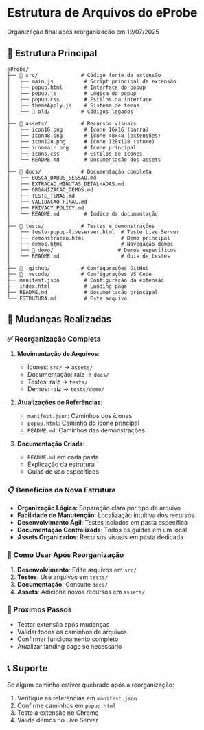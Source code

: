 # Estrutura de Arquivos do eProbe

Organização final após reorganização em 12/07/2025

## 📁 Estrutura Principal

```
eProbe/
├── 📁 src/              # Código fonte da extensão
│   ├── main.js          # Script principal da extensão
│   ├── popup.html       # Interface do popup
│   ├── popup.js         # Lógica do popup
│   ├── popup.css        # Estilos da interface
│   ├── themeApply.js    # Sistema de temas
│   └── 📁 old/          # Códigos legados
│
├── 📁 assets/           # Recursos visuais
│   ├── icon16.png       # Ícone 16x16 (barra)
│   ├── icon48.png       # Ícone 48x48 (extensões)
│   ├── icon128.png      # Ícone 128x128 (store)
│   ├── iconmain.png     # Ícone principal
│   ├── icons.css        # Estilos de ícones
│   └── README.md        # Documentação dos assets
│
├── 📁 docs/             # Documentação completa
│   ├── BUSCA_DADOS_SESSAO.md
│   ├── EXTRACAO_MINUTAS_DETALHADAS.md
│   ├── ORGANIZACAO_DEMOS.md
│   ├── TESTE_TEMAS.md
│   ├── VALIDACAO_FINAL.md
│   ├── PRIVACY_POLICY.md
│   └── README.md        # Índice da documentação
│
├── 📁 tests/            # Testes e demonstrações
│   ├── teste-popup-liveserver.html  # Teste Live Server
│   ├── demonstracao.html            # Demo principal
│   ├── demos.html                   # Navegação demos
│   ├── 📁 demo/                     # Demos específicos
│   └── README.md                    # Guia de testes
│
├── 📁 .github/          # Configurações GitHub
├── 📁 .vscode/          # Configurações VS Code
├── manifest.json        # Configuração da extensão
├── index.html           # Landing page
├── README.md            # Documentação principal
└── ESTRUTURA.md         # Este arquivo
```

## 🔄 Mudanças Realizadas

### ✅ Reorganização Completa

1. **Movimentação de Arquivos**:

    - Ícones: `src/` → `assets/`
    - Documentação: raiz → `docs/`
    - Testes: raiz → `tests/`
    - Demos: raiz → `tests/demo/`

2. **Atualizações de Referências**:

    - `manifest.json`: Caminhos dos ícones
    - `popup.html`: Caminho do ícone principal
    - `README.md`: Caminhos das demonstrações

3. **Documentação Criada**:
    - `README.md` em cada pasta
    - Explicação da estrutura
    - Guias de uso específicos

### 📋 Benefícios da Nova Estrutura

-   **Organização Lógica**: Separação clara por tipo de arquivo
-   **Facilidade de Manutenção**: Localização intuitiva dos recursos
-   **Desenvolvimento Ágil**: Testes isolados em pasta específica
-   **Documentação Centralizada**: Todos os guides em um local
-   **Assets Organizados**: Recursos visuais em pasta dedicada

### 🔧 Como Usar Após Reorganização

1. **Desenvolvimento**: Edite arquivos em `src/`
2. **Testes**: Use arquivos em `tests/`
3. **Documentação**: Consulte `docs/`
4. **Assets**: Adicione novos recursos em `assets/`

### 🚀 Próximos Passos

-   Testar extensão após mudanças
-   Validar todos os caminhos de arquivos
-   Confirmar funcionamento completo
-   Atualizar landing page se necessário

## 📞 Suporte

Se algum caminho estiver quebrado após a reorganização:

1. Verifique as referências em `manifest.json`
2. Confirme caminhos em `popup.html`
3. Teste a extensão no Chrome
4. Valide demos no Live Server
